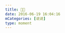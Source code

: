 ```yaml
---
title: 🎤🎤
date: 2016-06-19 16:04:16
mCategories: [说说]
type: moment
---
```


<div id="pics-20160619160416"></div>

<script src="/lib/moment/pics.js"></script>
<script>
var data = [
    {"link": "2016-06-19_000002.jpeg", "type": "shuoshuo"}
];
picsRender(data, "pics-20160619160416");
</script>
